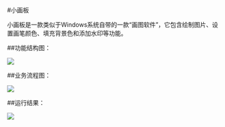 #小画板

小画板是一款类似于Windows系统自带的一款“画图软件”，它包含绘制图片、设置画笔颜色、填充背景色和添加水印等功能。

##功能结构图：

![](https://i.imgur.com/e3vU4J2.png)

##业务流程图：

![](https://i.imgur.com/cpr8qeA.png)

##运行结果：

![](https://i.imgur.com/pXlpNV5.png)